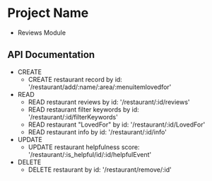 # Project Name
  - Reviews Module

## API Documentation
  - CREATE
    - CREATE restaurant record by id: '/restaurant/add/:name/:area/:menuitemlovedfor'
  - READ
    - READ restaurant reviews by id: '/restaurant/:id/reviews'
    - READ restaurant filter keywords by id: '/restaurant/:id/filterKeywords'
    - READ restaurant "LovedFor" by id: '/restaurant/:id/LovedFor'
    - READ restaurant info by id: '/restaurant/:id/info'
  - UPDATE
    - UPDATE restaurant helpfulness score: '/restaurant/:is_helpful/id/:id/helpfulEvent'
  - DELETE
    - DELETE restaurant by id: '/restaurant/remove/:id'
